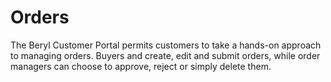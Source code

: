 # Orders [](id=orders)

The Beryl Customer Portal permits customers to take a hands-on approach to
managing orders. Buyers and create, edit and submit orders, while order managers
can choose to approve, reject or simply delete them.
